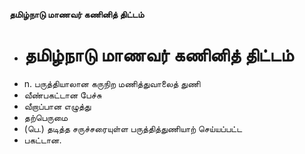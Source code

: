 **தமிழ்நாடு மாணவர் கணினித் திட்டம்**
- # தமிழ்நாடு மாணவர் கணினித் திட்டம்
- n. பருத்தியாலான  கருநிற மணித்துவாலைத் துணி
- வீண்பகட்டான பேச்சு
- வீறாப்பான எழுத்து
- தற்பெருமை
- (பெ.) தடித்த சருச்சரையுள்ள பருத்தித்துணியாற் செய்யப்பட்ட
- பகட்டான.

